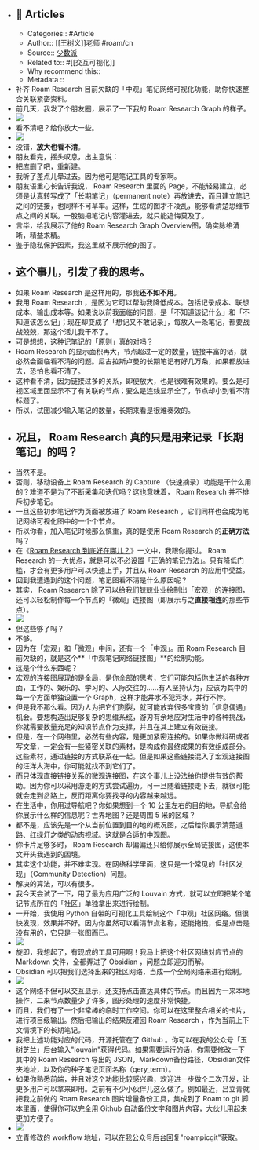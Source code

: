 - ## 📜 Articles
    - Categories:: #Article
    - Author:: [[王树义]]老师 #roam/cn
    - Source:: [少数派](https://sspai.com/post/61864)
    - Related to:: #[[交互可视化]]
    - Why recommend this:: 
    - Metadata ::
- 补齐 Roam Research 目前欠缺的「中观」笔记网络可视化功能，助你快速整合关联紧密资料。
- 前几天，我发了个朋友圈，展示了一下我的 Roam Research Graph 的样子。
- ![](https://cdn.sspai.com/2020/08/02/article/39826b5f52c3e2afdce403cd4f20b02d?imageView2/2/w/1120/q/90/interlace/1/ignore-error/1)
- 看不清吧？给你放大一些。
- ![](https://cdn.sspai.com/2020/08/02/article/1d9a12574a46473d40c42046f6f3be47?imageView2/2/w/1120/q/90/interlace/1/ignore-error/1)
- 没错，**放大也看不清**。
- 朋友看完，摇头叹息，出主意说：
- 把库删了吧，重新建。
- 我听了差点儿晕过去。因为他可是笔记工具的专家啊。
- 朋友语重心长告诉我说， Roam Research 里面的 Page，不能轻易建立，必须是认真转写成了「长期笔记」（permanent note）再放进去，而且建立笔记之间的链接，也同样不可草率。这样，生成的图才不凌乱，能够看清楚思维节点之间的关联。一股脑把笔记内容灌进去，就只能追悔莫及了。
- 言毕，给我展示了他的 Roam Research Graph Overview图，确实脉络清晰，精益求精。
- 鉴于隐私保护因素，我这里就不展示他的图了。
- ## 这个事儿，引发了我的思考。
- 如果 Roam Research 是这样用的，那我**还不如不用**。
- 我用 Roam Research ，是因为它可以帮助我降低成本。包括记录成本、联想成本、输出成本等。如果说以前我面临的问题，是「不知道该记什么」和「不知道该怎么记」；现在却变成了「想记又不敢记录」，每放入一条笔记，都要战战兢兢，那这个活儿我干不了。
- 可是想想，这种记笔记的「原则」真的对吗？
- Roam Research 的显示面积再大，节点超过一定的数量，链接丰富的话，就必然会面临看不清的问题。尼古拉斯卢曼的长期笔记有好几万条，如果都放进去，恐怕也看不清了。
- 这种看不清，因为链接过多的关系，即便放大，也是很难有效果的。要么是可视区域里面显示不了有关联的节点；要么是连线显示全了，节点却小到看不清标题了。
- 所以，试图减少输入笔记的数量，长期来看是很难奏效的。
- ## 况且， Roam Research 真的只是用来记录「长期笔记」的吗？
- 当然不是。
- 否则，移动设备上 Roam Research 的 Capture （快速摘录）功能是干什么用的？难道不是为了不断采集和迭代吗？这也意味着， Roam Research 并不排斥初步笔记。
- 一旦这些初步笔记作为页面被放进了 Roam Research ，它们同样也会成为笔记网络可视化图中的一个个节点。
- 所以你看，加入笔记时候那么慎重，真的是使用 Roam Research 的**正确方法**吗？
- 在《[Roam Research 到底好在哪儿？](https://sspai.com/post/60787)》一文中，我跟你提过。 Roam Research 的一大优点，就是可以不必设置「正确的笔记方法」。只有降低门槛，才会有更多用户可以快速上手，并且从 Roam Research 的应用中受益。
- 回到我遭遇到的这个问题，笔记图看不清是什么原因呢？
- 其实， Roam Research 除了可以给我们兢兢业业绘制出「宏观」的连接图，还可以轻松制作每一个节点的「微观」连接图（即展示与之**直接相连**的那些节点）。
- ![](https://cdn.sspai.com/2020/08/02/article/b1e5392dfa82094175de894b5ba732c1?imageView2/2/w/1120/q/90/interlace/1/ignore-error/1)
- 但这些够了吗？
- 不够。
- 因为在「宏观」和「微观」中间，还有一个「中观」。而 Roam Research 目前欠缺的，就是这个**「中观笔记网络链接图」**的绘制功能。
- 这是个什么东西呢？
- 宏观的连接图展现的是全局，是你全部的思考，它们可能包括你生活的各种方面，工作的、娱乐的、学习的、人际交往的……有人坚持认为，应该为其中的每一个方面单独设置一个 Graph，这样才能井水不犯河水，并行不悖。
- 但是我不那么看。因为人为把它们割裂，就可能放弃很多宝贵的「信息偶遇」机会。要想构造出足够复杂的思维系统，游刃有余地应对生活中的各种挑战，你就需要数量充足的知识节点作为支撑，并且在其上建立有效链接。
- 但是，在一个网络里，必然有些内容，是更加紧密连接的。如果你做科研或者写文章，一定会有一些紧密关联的素材，是构成你最终成果的有效组成部分。这些素材，通过链接的方式联系在一起。但是如果这些链接混入了宏观连接图的汪洋大海中，你可能就找不到它们了。
- 而只体现直接链接关系的微观连接图，在这个事儿上没法给你提供有效的帮助。因为你可以采用游走的方式尝试遍历。可一旦随着链接走下去，就很可能就会走到岔路上，反而距离你要找寻的内容越来越远。
- 在生活中，你用过导航吧？你如果想到一个 10 公里左右的目的地，导航会给你展示什么样的信息呢？世界地图？还是周围 5 米的区域？
- 都不是，应该先是一个从当前位置到目的地的概况图，之后给你展示清楚道路、红绿灯之类的动态视域。这就是合适的中观图。
- 你卡片足够多时， Roam Research 却偏偏还只给你展示全局链接图，这便本文开头我遇到的困境。
- 其实这个功能，并不难实现。在网络科学里面，这只是一个常见的「社区发现」（Community Detection）问题。
- 解决的算法，可以有很多。
- 我今天尝试了一下，用了最为应用广泛的 Louvain 方式，就可以立即把某个笔记节点所在的「社区」单独拿出来进行绘制。
- 一开始，我使用 Python 自带的可视化工具绘制这个「中观」社区网络。但很快发现，效果并不好。因为你虽然可以看清节点名称，还能拖拽，但是点击是没有用的，它只是一张图而已。
- ![](https://cdn.sspai.com/2020/08/02/article/4dd94aa7b200286deccba12f52dda364?imageView2/2/w/1120/q/90/interlace/1/ignore-error/1)
- 旋即，我想起了，有现成的工具可用啊！我马上把这个社区网络对应节点的 Markdown 文件，全都弄进了 Obsidian ，问题立即迎刃而解。
- Obsidian 可以把我们选择出来的社区网络，当成一个全局网络来进行绘制。
- ![](https://cdn.sspai.com//2020/08/02/bd79a0e576191c88329c2ac663933b3f.png?imageView2/2/w/1120/q/90/interlace/1/ignore-error/1)
- 这个网络不但可以交互显示，还支持点击直达具体的节点。而且因为一来本地操作，二来节点数量少了许多，图形处理的速度非常快捷。
- 而且，我们有了一个非常棒的临时工作空间。你可以在这里整合相关的卡片，进行项目级输出。然后把输出的结果反灌回 Roam Research ，作为当前上下文情境下的长期笔记。
- 我把上述功能对应的代码，开源托管在了 Github 。你可以在我的公众号「玉树芝兰」后台输入"louvain"获得代码。如果需要运行的话，你需要修改一下其中的 Roam Research 导出的 JSON，Markdown备份路径，Obsidian文件夹地址，以及你的种子笔记页面名称（qery_term）。
- 如果你熟悉前端，并且对这个功能比较感兴趣，欢迎进一步做个二次开发，让更多用户可以拿来即用。之前有不少小伙伴儿这么做了。例如最近，吕立青就把我之前做的 Roam Research 图片增量备份工具，集成到了 Roam to git 脚本里面，使得你可以完全用 Github 自动备份文字和图片内容，大伙儿用起来更加方便了。
- ![](https://cdn.sspai.com/2020/08/02/article/8a6a63fcf78a70d8fa1553b5ec2b5ec9?imageView2/2/w/1120/q/90/interlace/1/ignore-error/1)
- 立青修改的 workflow 地址，可以在我公众号后台回复"roampicgit"获取。
